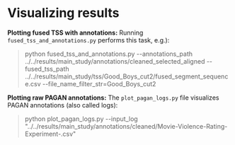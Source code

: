 # Visualizing results
**Plotting fused TSS with annotations:** Running `fused_tss_and_annotations.py` performs this task, e.g.):
<blockquote>
python fused_tss_and_annotations.py --annotations_path ../../results/main_study/annotations/cleaned_selected_aligned --fused_tss_path ../../results/main_study/tss/Good_Boys_cut2/fused_segment_sequence.csv --file_name_filter_str=Good_Boys_cut2
</blockquote>

**Plotting raw PAGAN annotations:** The `plot_pagan_logs.py` file visualizes PAGAN annotations (also called logs):
<blockquote>
python plot_pagan_logs.py --input_log "../../results/main_study/annotations/cleaned/Movie-Violence-Rating-Experiment-.csv"
</blockquote>
